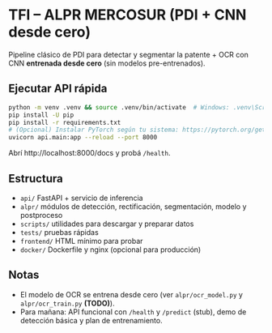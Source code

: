 # TFI – ALPR MERCOSUR (PDI + CNN desde cero)

Pipeline clásico de PDI para detectar y segmentar la patente + OCR con CNN **entrenada desde cero** (sin modelos pre-entrenados).

## Ejecutar API rápida
```bash
python -m venv .venv && source .venv/bin/activate  # Windows: .venv\Scripts\activate
pip install -U pip
pip install -r requirements.txt
# (Opcional) Instalar PyTorch según tu sistema: https://pytorch.org/get-started/locally/
uvicorn api.main:app --reload --port 8000
```
Abrí http://localhost:8000/docs y probá `/health`.

## Estructura
- `api/` FastAPI + servicio de inferencia
- `alpr/` módulos de detección, rectificación, segmentación, modelo y postproceso
- `scripts/` utilidades para descargar y preparar datos
- `tests/` pruebas rápidas
- `frontend/` HTML mínimo para probar
- `docker/` Dockerfile y nginx (opcional para producción)

## Notas
- El modelo de OCR se entrena desde cero (ver `alpr/ocr_model.py` y `alpr/ocr_train.py` **(TODO)**).
- Para mañana: API funcional con `/health` y `/predict` (stub), demo de detección básica y plan de entrenamiento.
